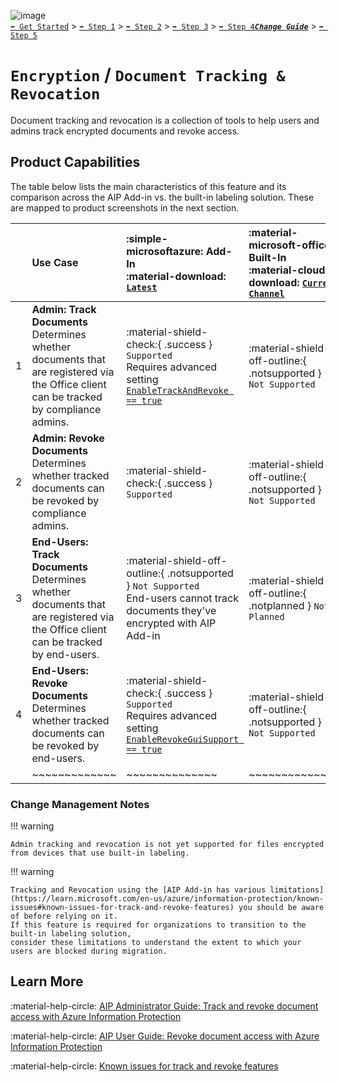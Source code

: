 ![image](https://user-images.githubusercontent.com/43501191/195164735-920ec45a-cd2c-41a1-9d22-6a557ca9ddc3.png)<br>
[`➡️ Get Started`](../../GetStarted.md) > [`➡️ Step 1`](../../AIP2MIPStep1.md) > [`➡️ Step 2`](../../AIP2MIPStep2.md) > [`➡️ Step 3`](../../AIP2MIPStep3.md) > [`➡️ Step 4`](../../AIP2MIPStep4.md)[***`Change Guide`***](../../CompareAIP2MIP.md) > [`➡️ Step 5`](../../AIP2MIPStep5.md)


# `Encryption` / `Document Tracking & Revocation`

Document tracking and revocation is a collection of tools to help users and admins track encrypted documents and revoke access.

## Product Capabilities
The table below lists the main characteristics of this feature and its comparison across the AIP Add-in vs. the built-in labeling solution. These are mapped to product screenshots in the next section. 

|  | Use Case  | :simple-microsoftazure: Add-In<br>:material-download: [`Latest`](https://learn.microsoft.com/en-us/azure/information-protection/rms-client/unifiedlabelingclient-version-release-history)| :material-microsoft-office: Built-In<br>:material-cloud-download: [`Current Channel`](https://learn.microsoft.com/en-us/microsoft-365/compliance/sensitivity-labels-office-apps#support-for-sensitivity-label-capabilities-in-apps) | :material-microsoft-office: Built-In<br>:material-calendar-clock: `Coming Soon` |
| :----                  | :---- | :---- | :---- | :---- | 
| 1 | **Admin: Track Documents** <br>Determines whether documents that are registered via the Office client can be tracked by compliance admins.  | :material-shield-check:{ .success } `Supported`<br>Requires advanced setting [`EnableTrackAndRevoke == true`](https://learn.microsoft.com/en-us/azure/information-protection/rms-client/clientv2-admin-guide-customizations#turn-off-document-tracking-features)  |  :material-shield-off-outline:{ .notsupported } `Not Supported` | :material-calendar-edit:{ .warning } `In Planning` |
| 2 | **Admin: Revoke Documents** <br>Determines whether tracked documents can be revoked by compliance admins.  | :material-shield-check:{ .success } `Supported`  |  :material-shield-off-outline:{ .notsupported } `Not Supported` | :material-calendar-edit:{ .warning } `In Planning` |
| 3 | **End-Users: Track Documents** <br>Determines whether documents that are registered via the Office client can be tracked by end-users.  | :material-shield-off-outline:{ .notsupported } `Not Supported`<br>End-users cannot track documents they've encrypted with AIP Add-in  |  :material-shield-off-outline:{ .notplanned  } `Not Planned` ||
| 4 | **End-Users: Revoke Documents** <br>Determines whether tracked documents can be revoked by end-users.  | :material-shield-check:{ .success } `Supported`<br>Requires advanced setting [`EnableRevokeGuiSupport == true`](https://learn.microsoft.com/en-us/azure/information-protection/rms-client/clientv2-admin-guide-customizations#turn-off-the-revoke-option-for-end-users-in-office-apps) |  :material-shield-off-outline:{ .notsupported } `Not Supported` | :material-calendar-edit:{ .warning } `In Planning` |
|  | ~~~~~~~~~~~~~ | ~~~~~~~~~~~~~~ | ~~~~~~~~~~~~~~ |  ~~~~~~~~~~~~~~ | 

### Change Management Notes

!!! warning

    Admin tracking and revocation is not yet supported for files encrypted from devices that use built-in labeling.

!!! warning

    Tracking and Revocation using the [AIP Add-in has various limitations](https://learn.microsoft.com/en-us/azure/information-protection/known-issues#known-issues-for-track-and-revoke-features) you should be aware of before relying on it.
    If this feature is required for organizations to transition to the built-in labeling solution, 
    consider these limitations to understand the extent to which your users are blocked during migration.

## Learn More

:material-help-circle: [AIP Administrator Guide: Track and revoke document access with Azure Information Protection](https://learn.microsoft.com/en-us/azure/information-protection/rms-client/track-and-revoke-admin)

:material-help-circle: [AIP User Guide: Revoke document access with Azure Information Protection](https://learn.microsoft.com/en-us/azure/information-protection/rms-client/revoke-access-user)

:material-help-circle: [Known issues for track and revoke features](https://learn.microsoft.com/en-us/azure/information-protection/known-issues#known-issues-for-track-and-revoke-features)
